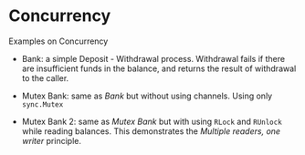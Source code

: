 # Concurrency

Examples on Concurrency 

- Bank:  a simple Deposit - Withdrawal process.
Withdrawal fails if there are insufficient funds in the balance, and returns the result of withdrawal to the caller.

- Mutex Bank: same as _Bank_ but without using channels. Using only `sync.Mutex`

- Mutex Bank 2: same as _Mutex Bank_ but with using `RLock` and `RUnlock` while reading balances. This demonstrates the _Multiple readers, one writer_ principle.